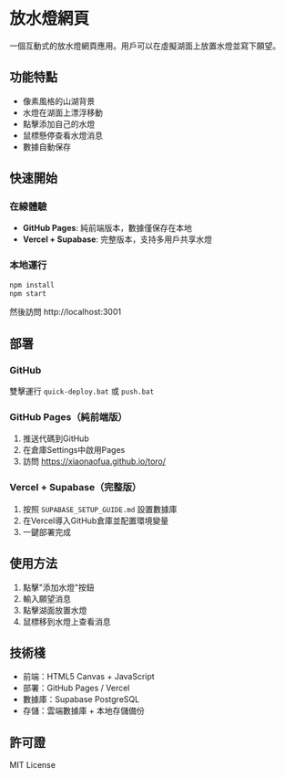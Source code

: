 # 放水燈網頁

一個互動式的放水燈網頁應用。用戶可以在虛擬湖面上放置水燈並寫下願望。

## 功能特點

- 像素風格的山湖背景
- 水燈在湖面上漂浮移動
- 點擊添加自己的水燈
- 鼠標懸停查看水燈消息
- 數據自動保存

## 快速開始

### 在線體驗
- **GitHub Pages**: 純前端版本，數據僅保存在本地
- **Vercel + Supabase**: 完整版本，支持多用戶共享水燈

### 本地運行
```bash
npm install
npm start
```
然後訪問 http://localhost:3001

## 部署

### GitHub
雙擊運行 `quick-deploy.bat` 或 `push.bat`

### GitHub Pages（純前端版）
1. 推送代碼到GitHub
2. 在倉庫Settings中啟用Pages
3. 訪問 https://xiaonaofua.github.io/toro/

### Vercel + Supabase（完整版）
1. 按照 `SUPABASE_SETUP_GUIDE.md` 設置數據庫
2. 在Vercel導入GitHub倉庫並配置環境變量
3. 一鍵部署完成

## 使用方法

1. 點擊"添加水燈"按鈕
2. 輸入願望消息
3. 點擊湖面放置水燈
4. 鼠標移到水燈上查看消息

## 技術棧

- 前端：HTML5 Canvas + JavaScript
- 部署：GitHub Pages / Vercel
- 數據庫：Supabase PostgreSQL
- 存儲：雲端數據庫 + 本地存儲備份

## 許可證

MIT License